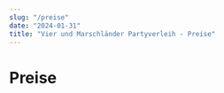 ```yaml
---
slug: "/preise"
date: "2024-01-31"
title: "Vier und Marschländer Partyverleih - Preise"
---
```


# Preise


